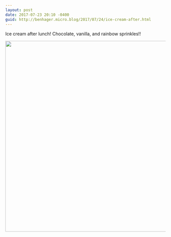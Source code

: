 ```yaml
---
layout: post
date: 2017-07-23 20:10 -0400
guid: http://benhager.micro.blog/2017/07/24/ice-cream-after.html
---
```

Ice cream after lunch! Chocolate, vanilla, and rainbow sprinkles!!

<img src="http://hager.blog/uploads/2017/e20e08a652.jpg" width="600" height="600" />
